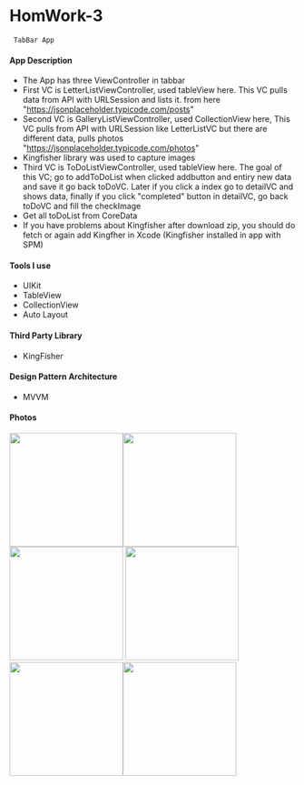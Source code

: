 # HomWork-3

     TabBar App

#### App Description
- The App has three ViewController in tabbar
- First VC is LetterListViewController, used tableView here. This VC pulls data from API with URLSession and lists it. from here "https://jsonplaceholder.typicode.com/posts"
- Second VC is GalleryListViewController, used CollectionView here, This VC pulls from API with URLSession like LetterListVC but there are different data, pulls photos "https://jsonplaceholder.typicode.com/photos"
- Kingfisher library was used to capture images
- Third VC is ToDoListViewController, used tableView here. The goal of this VC; go to addToDoList when clicked addbutton and entiry new data and save it go back toDoVC. Later if you click a index go to detailVC and shows data, finally if you click "completed" button in detailVC, go back toDoVC and fill the checkImage
- Get all toDoList from CoreData
- If you have problems about Kingfisher after download zip, you should do fetch or again add Kingfher in Xcode (Kingfisher installed in app with SPM)

#### Tools I use
- UIKit
- TableView
- CollectionView
- Auto Layout

#### Third Party Library
- KingFisher

#### Design Pattern Architecture
- MVVM

#### Photos

<img src = "https://user-images.githubusercontent.com/103687289/192141038-5e5a2177-9d3d-4c3c-92ef-f2416e908603.png" width="200" hight="200" /><img src = "https://user-images.githubusercontent.com/103687289/192141061-0c6fc3d0-d866-462e-ae02-80ae69b8df94.png" width="200" hight="200" /><img src = "https://user-images.githubusercontent.com/103687289/192141066-b3ba3751-f6cb-4db2-840a-7d8dd6a7a6a5.png" width="200" hight="200" />
<img src = "https://user-images.githubusercontent.com/103687289/192141088-12c62c69-4b5e-4cce-bdf8-3e174255f068.png" width="200" hight="200" /><img src = "https://user-images.githubusercontent.com/103687289/192141099-90d8d3a8-8a56-4b25-916e-abf7f61e0e2a.png" width="200" hight="200" /><img src = "https://user-images.githubusercontent.com/103687289/192141127-ecb46f9d-9272-4431-93db-07ce5c2c7f39.png" width="200" hight="200" />

